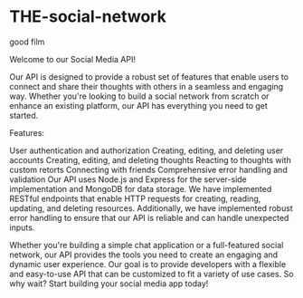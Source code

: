 # THE-social-network
good film 


Welcome to our Social Media API!

Our API is designed to provide a robust set of features that enable users to connect and share their thoughts with others in a seamless and engaging way. Whether you're looking to build a social network from scratch or enhance an existing platform, our API has everything you need to get started.

Features:

User authentication and authorization
Creating, editing, and deleting user accounts
Creating, editing, and deleting thoughts
Reacting to thoughts with custom retorts
Connecting with friends
Comprehensive error handling and validation
Our API uses Node.js and Express for the server-side implementation and MongoDB for data storage. We have implemented RESTful endpoints that enable HTTP requests for creating, reading, updating, and deleting resources. Additionally, we have implemented robust error handling to ensure that our API is reliable and can handle unexpected inputs.

Whether you're building a simple chat application or a full-featured social network, our API provides the tools you need to create an engaging and dynamic user experience. Our goal is to provide developers with a flexible and easy-to-use API that can be customized to fit a variety of use cases. So why wait? Start building your social media app today!